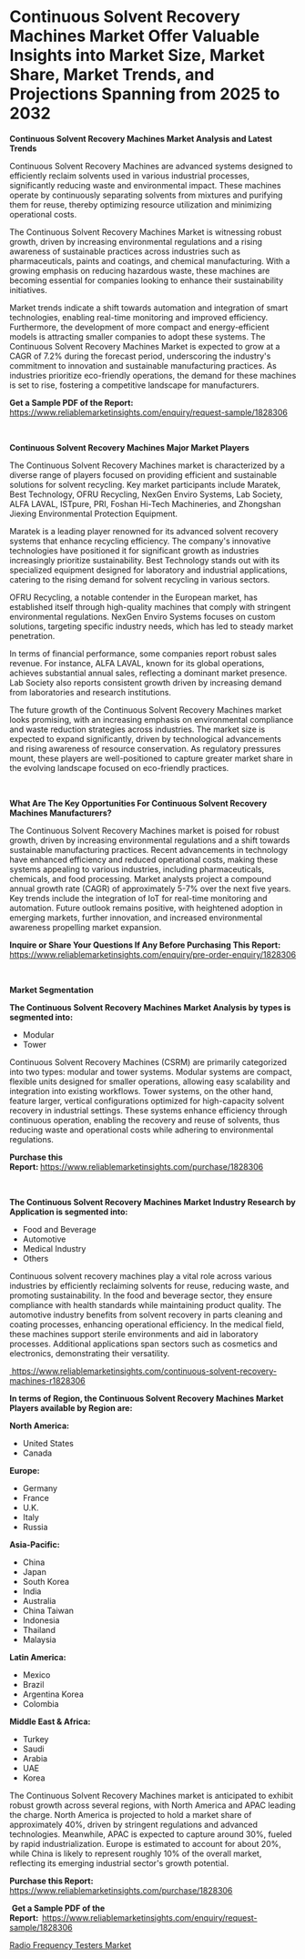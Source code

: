 <p><h1>Continuous Solvent Recovery Machines Market Offer Valuable Insights into Market Size, Market Share, Market Trends, and Projections Spanning from 2025 to 2032</h1></p><p><strong>Continuous Solvent Recovery Machines Market Analysis and Latest Trends</strong></p>
<p><p>Continuous Solvent Recovery Machines are advanced systems designed to efficiently reclaim solvents used in various industrial processes, significantly reducing waste and environmental impact. These machines operate by continuously separating solvents from mixtures and purifying them for reuse, thereby optimizing resource utilization and minimizing operational costs. </p><p>The Continuous Solvent Recovery Machines Market is witnessing robust growth, driven by increasing environmental regulations and a rising awareness of sustainable practices across industries such as pharmaceuticals, paints and coatings, and chemical manufacturing. With a growing emphasis on reducing hazardous waste, these machines are becoming essential for companies looking to enhance their sustainability initiatives.</p><p>Market trends indicate a shift towards automation and integration of smart technologies, enabling real-time monitoring and improved efficiency. Furthermore, the development of more compact and energy-efficient models is attracting smaller companies to adopt these systems. The Continuous Solvent Recovery Machines Market is expected to grow at a CAGR of 7.2% during the forecast period, underscoring the industry's commitment to innovation and sustainable manufacturing practices. As industries prioritize eco-friendly operations, the demand for these machines is set to rise, fostering a competitive landscape for manufacturers.</p></p>
<p><strong>Get a Sample PDF of the Report:&nbsp;</strong> <a href="https://www.reliablemarketinsights.com/enquiry/request-sample/1828306?utm_campaign=2117&utm_medium=2&utm_source=Github&utm_content=ia&utm_term=12042025&utm_id=continuous-solvent-recovery-machines">https://www.reliablemarketinsights.com/enquiry/request-sample/1828306</a></p>
<p>&nbsp;</p>
<p><strong>Continuous Solvent Recovery Machines Major Market Players</strong></p>
<p><p>The Continuous Solvent Recovery Machines market is characterized by a diverse range of players focused on providing efficient and sustainable solutions for solvent recycling. Key market participants include Maratek, Best Technology, OFRU Recycling, NexGen Enviro Systems, Lab Society, ALFA LAVAL, ISTpure, PRI, Foshan Hi-Tech Machineries, and Zhongshan Jiexing Environmental Protection Equipment.</p><p>Maratek is a leading player renowned for its advanced solvent recovery systems that enhance recycling efficiency. The company's innovative technologies have positioned it for significant growth as industries increasingly prioritize sustainability. Best Technology stands out with its specialized equipment designed for laboratory and industrial applications, catering to the rising demand for solvent recycling in various sectors.</p><p>OFRU Recycling, a notable contender in the European market, has established itself through high-quality machines that comply with stringent environmental regulations. NexGen Enviro Systems focuses on custom solutions, targeting specific industry needs, which has led to steady market penetration.</p><p>In terms of financial performance, some companies report robust sales revenue. For instance, ALFA LAVAL, known for its global operations, achieves substantial annual sales, reflecting a dominant market presence. Lab Society also reports consistent growth driven by increasing demand from laboratories and research institutions.</p><p>The future growth of the Continuous Solvent Recovery Machines market looks promising, with an increasing emphasis on environmental compliance and waste reduction strategies across industries. The market size is expected to expand significantly, driven by technological advancements and rising awareness of resource conservation. As regulatory pressures mount, these players are well-positioned to capture greater market share in the evolving landscape focused on eco-friendly practices.</p></p>
<p>&nbsp;</p>
<p><strong>What Are The Key Opportunities For Continuous Solvent Recovery Machines Manufacturers?</strong></p>
<p><p>The Continuous Solvent Recovery Machines market is poised for robust growth, driven by increasing environmental regulations and a shift towards sustainable manufacturing practices. Recent advancements in technology have enhanced efficiency and reduced operational costs, making these systems appealing to various industries, including pharmaceuticals, chemicals, and food processing. Market analysts project a compound annual growth rate (CAGR) of approximately 5-7% over the next five years. Key trends include the integration of IoT for real-time monitoring and automation. Future outlook remains positive, with heightened adoption in emerging markets, further innovation, and increased environmental awareness propelling market expansion.</p></p>
<p><strong>Inquire or Share Your Questions If Any Before Purchasing This Report:</strong> <a href="https://www.reliablemarketinsights.com/enquiry/pre-order-enquiry/1828306?utm_campaign=2117&utm_medium=2&utm_source=Github&utm_content=ia&utm_term=12042025&utm_id=continuous-solvent-recovery-machines">https://www.reliablemarketinsights.com/enquiry/pre-order-enquiry/1828306</a></p>
<p>&nbsp;</p>
<p><strong>Market Segmentation</strong></p>
<p><strong>The Continuous Solvent Recovery Machines Market Analysis by types is segmented into:</strong></p>
<p><ul><li>Modular</li><li>Tower</li></ul></p>
<p><p>Continuous Solvent Recovery Machines (CSRM) are primarily categorized into two types: modular and tower systems. Modular systems are compact, flexible units designed for smaller operations, allowing easy scalability and integration into existing workflows. Tower systems, on the other hand, feature larger, vertical configurations optimized for high-capacity solvent recovery in industrial settings. These systems enhance efficiency through continuous operation, enabling the recovery and reuse of solvents, thus reducing waste and operational costs while adhering to environmental regulations.</p></p>
<p><strong>Purchase this Report:&nbsp;</strong><a href="https://www.reliablemarketinsights.com/purchase/1828306?utm_campaign=2117&utm_medium=2&utm_source=Github&utm_content=ia&utm_term=12042025&utm_id=continuous-solvent-recovery-machines">https://www.reliablemarketinsights.com/purchase/1828306</a></p>
<p>&nbsp;</p>
<p><strong>The Continuous Solvent Recovery Machines Market Industry Research by Application is segmented into:</strong></p>
<p><ul><li>Food and Beverage</li><li>Automotive</li><li>Medical Industry</li><li>Others</li></ul></p>
<p><p>Continuous solvent recovery machines play a vital role across various industries by efficiently reclaiming solvents for reuse, reducing waste, and promoting sustainability. In the food and beverage sector, they ensure compliance with health standards while maintaining product quality. The automotive industry benefits from solvent recovery in parts cleaning and coating processes, enhancing operational efficiency. In the medical field, these machines support sterile environments and aid in laboratory processes. Additional applications span sectors such as cosmetics and electronics, demonstrating their versatility.</p></p>
<p><a href="https://www.reliablemarketinsights.com/continuous-solvent-recovery-machines-r1828306?utm_campaign=2117&utm_medium=2&utm_source=Github&utm_content=ia&utm_term=12042025&utm_id=continuous-solvent-recovery-machines">&nbsp;https://www.reliablemarketinsights.com/continuous-solvent-recovery-machines-r1828306</a></p>
<p><strong>In terms of Region, the Continuous Solvent Recovery Machines Market Players available by Region are:</strong></p>
<p>
    <p> <strong> North America: </strong>
        <ul>
            <li>United States</li>
            <li>Canada</li>
        </ul>
        </p> 
    <p> <strong> Europe: </strong>
        <ul>
            <li>Germany</li>
            <li>France</li>
            <li>U.K.</li>
            <li>Italy</li>
            <li>Russia</li>
        </ul>
        </p> 
    <p> <strong> Asia-Pacific: </strong>
        <ul>
            <li>China</li>
            <li>Japan</li>
            <li>South Korea</li>
            <li>India</li>
            <li>Australia</li>
            <li>China Taiwan</li>
            <li>Indonesia</li>
            <li>Thailand</li>
            <li>Malaysia</li>
        </ul>
        </p> 
    <p> <strong> Latin America: </strong>
        <ul>
            <li>Mexico</li>
            <li>Brazil</li>
            <li>Argentina Korea</li>
            <li>Colombia</li>
        </ul>
        </p> 
    <p> <strong> Middle East & Africa: </strong>
        <ul>
            <li>Turkey</li>
            <li>Saudi</li>
            <li>Arabia</li>
            <li>UAE</li>
            <li>Korea</li>
        </ul>
    </p>
    </p>
<p><p>The Continuous Solvent Recovery Machines market is anticipated to exhibit robust growth across several regions, with North America and APAC leading the charge. North America is projected to hold a market share of approximately 40%, driven by stringent regulations and advanced technologies. Meanwhile, APAC is expected to capture around 30%, fueled by rapid industrialization. Europe is estimated to account for about 20%, while China is likely to represent roughly 10% of the overall market, reflecting its emerging industrial sector's growth potential.</p></p>
<p><strong>Purchase this Report: </strong><a href="https://www.reliablemarketinsights.com/purchase/1828306?utm_campaign=2117&utm_medium=2&utm_source=Github&utm_content=ia&utm_term=12042025&utm_id=continuous-solvent-recovery-machines">https://www.reliablemarketinsights.com/purchase/1828306</a></p>
<p>&nbsp;<strong>Get a Sample PDF of the Report:&nbsp;&nbsp;</strong><a href="https://www.reliablemarketinsights.com/enquiry/request-sample/1828306?utm_campaign=2117&utm_medium=2&utm_source=Github&utm_content=ia&utm_term=12042025&utm_id=continuous-solvent-recovery-machines">https://www.reliablemarketinsights.com/enquiry/request-sample/1828306</a></p>
<p><strong></strong></p>
<p><p><a href="https://github.com/duscarajlha/Market-Research-Report-List-1/blob/main/radio-frequency-testers-market.md?utm_campaign=2117&utm_medium=2&utm_source=Github&utm_content=ia&utm_term=12042025&utm_id=continuous-solvent-recovery-machines">Radio Frequency Testers Market</a></p></p>